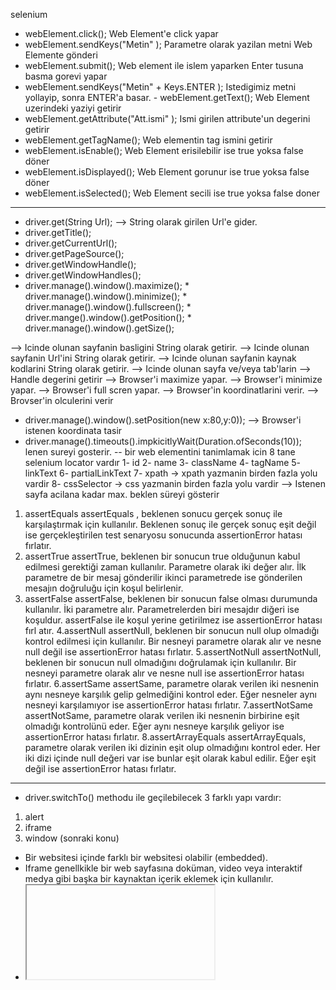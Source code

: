 selenium
- webElement.click(); Web Element'e click yapar
- webElement.sendKeys("Metin" ); Parametre olarak yazilan metni Web Elemente gönderi
- webElement.submit(); Web element ile islem yaparken Enter tusuna basma gorevi yapar
- webElement.sendKeys("Metin" + Keys.ENTER ); Istedigimiz metni yollayip, sonra ENTER'a basar. - webElement.getText(); Web Element uzerindeki yaziyi getirir
- webElement.getAttribute("Att.ismi" ); Ismi girilen attribute'un degerini getirir
- webElement.getTagName(); Web elementin tag ismini getirir
- webElement.isEnable(); Web Element erisilebilir ise true yoksa false döner
- webElement.isDisplayed(); Web Element gorunur ise true yoksa false döner
- webElement.isSelected(); Web Element secili ise true yoksa false doner
-----------------------------------
* driver.get(String Url); --> String olarak girilen Url'e gider.
* driver.getTitle();
* driver.getCurrentUrl();
* driver.getPageSource();
* driver.getWindowHandle();
* driver.getWindowHandles();
* driver.manage().window().maximize(); * driver.manage().window().minimize(); * driver.manage().window().fullscreen(); * driver.mange().window().getPosition(); * driver.manage().window().getSize();

--> Icinde olunan sayfanin basligini String olarak getirir.
--> Icinde olunan sayfanin Url'ini String olarak getirir.
--> Icinde olunan sayfanin kaynak kodlarini String olarak getirir.
--> Icinde olunan sayfa ve/veya tab'larin --> Handle degerini getirir
--> Browser'i maximize yapar. --> Browser'i minimize yapar.
--> Browser'i full scren yapar.
--> Browser'in koordinatlarini verir.
--> Brovser'in olculerini verir
* driver.manage().window().setPosition(new x:80,y:0)); --> Browser'i istenen koordinata tasir
* driver.manage().timeouts().impkicitlyWait(Duration.ofSeconds(10)); lenen sureyi gosterir.
-- bir web elementini tanimlamak icin 8 tane selenium locator vardır 1- id
2- name
3- className
4- tagName
5- linkText
6- partialLinkText
7- xpath -> xpath yazmanin birden fazla yolu vardir
8- cssSelector -> css yazmanin birden fazla yolu vardir
--> Istenen sayfa acilana kadar max. beklen süreyi gösterir
1. assertEquals
assertEquals , beklenen sonucu gerçek sonuç ile karşılaştırmak için kullanılır. Beklenen sonuç ile gerçek sonuç eşit değil ise gerçekleştirilen test senaryosu sonucunda assertionError hatası fırlatır.
2. assertTrue
assertTrue, beklenen bir sonucun true olduğunun kabul edilmesi gerektiği zaman kullanılır. Parametre
olarak iki değer alır. İlk parametre de bir mesaj gönderilir ikinci parametrede ise gönderilen mesajın doğruluğu
için koşul belirlenir.
3. assertFalse
assertFalse, beklenen bir sonucun false olması durumunda kullanılır. İki parametre alır.
Parametrelerden biri mesajdır diğeri ise koşuldur. assertFalse ile koşul yerine getirilmez ise assertionError hatası fırl atır.
4.assertNull
assertNull, beklenen bir sonucun null olup olmadığı kontrol edilmesi için kullanılır. Bir nesneyi parametre olarak alır ve nesne null değil ise assertionError hatası fırlatır.
5.assertNotNull
assertNotNull, beklenen bir sonucun null olmadığını doğrulamak için kullanılır.
Bir nesneyi parametre olarak alır ve nesne null ise assertionError hatası fırlatır.
6.assertSame
assertSame, parametre olarak verilen iki nesnenin aynı nesneye karşılık gelip gelmediğini kontrol eder. Eğer nesneler aynı nesneyi karşılamıyor ise assertionError hatası fırlatır.
7.assertNotSame
assertNotSame, parametre olarak verilen iki nesnenin birbirine eşit olmadığı kontrolünü eder. Eğer aynı nesneye karşılık geliyor ise assertionError hatası fırlatır.
8.assertArrayEquals
assertArrayEquals, parametre olarak verilen iki dizinin eşit olup olmadığını kontrol eder.
Her iki dizi içinde null değeri var ise bunlar eşit olarak kabul edilir. Eğer eşit değil ise assertionError hatası fırlatır.
------------------------------
- driver.switchTo() methodu ile geçilebilecek 3 farklı yapı vardır:
1) alert
2) iframe
3) window (sonraki konu)
- Bir websitesi içinde farklı bir websitesi olabilir (embedded).
- Iframe genellkikle bir web sayfasına doküman, video veya interaktif medya gibi başka bir kaynaktan içerik eklemek için kullanılır.
- <iframe> tag'ı bir inline frame belirtir.
- iframe tagı'ı bulunan web sayfalarında locate işlemi yapabilmek için iframe'i handle etmek gerekir.
- Diğer bir deyişle, bir web sayfasında doğruluğundan emin olduğumuz bir locate işlemi varsa
ancak bu düzgün çalışmıyorsa, SAYFADA IFRAME TAG'I BULUNUP BULUNMADIĞINI KONTROL ETME
MİZ GEREKİR.
Bu durumda, önce iframe'i locate edip switchTo() method'u ile geçiş yapmamız gerekir.
- Bir web sayfasında iframe varsa switchTo() method'unu kullanmak gerekir. switchTo() method'u ile iframe'e geçmenin 3 yolu vardır:
1) index ile
driver.switchTo().frame(index of the iframe); //index 0'dan başlar
2) id veya name value ile driver.switchTo().frame("id of the frame");
3) WebElement ile driver.switchTo().frame(WebElement of the iframe);
- iframe'den çıkmak için 2 komut vardır:
1) driver.switchTo( ).parentFrame( ); ===> 1 ust seviyedeki frame'e cikartir
2) driver.switchTo( ).defaultContent( ); ===> En ustteki frame'e cikmak icin kullanilir
- Birden fazla iframe varsa gecislerde dikkatli olmak lazim. Gecisler her zaman basit olamayabilir

